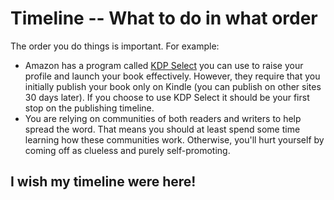 
<link rel="stylesheet" type="text/css" href="https://maxcdn.bootstrapcdn.com/bootstrap/3.3.7/css/bootstrap.min.css/">

# Timeline -- What to do in what order

The order you do things is important. For example:

* Amazon has a program called [KDP Select](https://kdp.amazon.com/select) you can use to 
raise your profile and launch your book effectively. However, they require that you
initially publish your book only on Kindle (you can publish on other sites 30 days later). 
If you choose to use KDP Select it should be your first stop on the publishing timeline.
* You are relying on communities of both readers and writers to help spread the word. 
That means you should at least spend some time learning how these communities work.
Otherwise, you'll hurt yourself by coming off as clueless and purely self-promoting.

## I wish my timeline were here!

<div class="chart-container">
  <div id="timeline"></div>
</div>

<script src="https://maxcdn.bootstrapcdn.com/bootstrap/3.3.7/js/bootstrap.min.js" integrity="sha384-Tc5IQib027qvyjSMfHjOMaLkfuWVxZxUPnCJA7l2mCWNIpG9mGCD8wGNIcPD7Txa" crossorigin="anonymous"></script>
<script src="https://cdnjs.cloudflare.com/ajax/libs/labella/1.1.2/labella.min.js"></script>
<script src="https://cdnjs.cloudflare.com/ajax/libs/d3/4.4.0/d3.min.js"></script>
<script type="text/javascript">

// ---------------------------------------------------
// Create dummy data
// ---------------------------------------------------

var data = [
  {date: new Date(1977, 4,25), episode: 4, name: 'A New Hope'},
  {date: new Date(1980, 4,17), episode: 5, name: 'The Empire Strikes Back'},
  {date: new Date(1984, 4,25), episode: 6, name: 'Return of the Jedi'},
  {date: new Date(1999, 4,19), episode: 1, name: 'The Phantom Menace'},
  {date: new Date(2002, 4,16), episode: 2, name: 'Attack of the Clones'},
  {date: new Date(2005, 4,19), episode: 3, name: 'Revenge of the Sith'},
  {date: new Date(2015,11,18), episode: 7, name: 'The Force Awakens'},
];

var options =   {
  margin: {left: 20, right: 20, top: 20, bottom: 20},
  initialWidth: 300,
  initialHeight: 220
};

var innerWidth =  options.initialWidth - options.margin.left - options.margin.right;
var innerHeight = options.initialHeight - options.margin.top - options.margin.bottom;
//var colorScale = d3.scale.category10();

var vis = d3.select('#timeline')
  .append('svg')
    .attr('width',  options.initialWidth)
    .attr('height', options.initialHeight)
  .append('g')
    .attr('transform', 'translate('+(options.margin.left)+','+(options.margin.top)+')');

function labelText(d){
  return d.date.getFullYear() + ' - ' + d.name;
}

// compute labels dimension
var dummyText = vis.append('text');

var timeScale = d3.time.scale()
  .domain(d3.extent(data, function(d){return d.date;}))
  .range([0, innerHeight])
  .nice();

var nodes = data.map(function(movie){
  var bbox = dummyText.text(labelText(movie))[0][0].getBBox();
  movie.h = bbox.height;
  movie.w = bbox.width;
  return new labella.Node(timeScale(movie.date), movie.h + 4, movie);
});

dummyText.remove();

// ---------------------------------------------------
// Draw dots on the timeline
// ---------------------------------------------------

vis.append('line')
  .classed('timeline', true)
  .attr('y2', innerHeight);

var linkLayer = vis.append('g');
var labelLayer = vis.append('g');
var dotLayer = vis.append('g');

dotLayer.selectAll('circle.dot')
  .data(nodes)
.enter().append('circle')
  .classed('dot', true)
  .attr('r', 3)
  .attr('cy', function(d){return d.getRoot().idealPos;});

function color(d,i){
  return '#888';
}

//---------------------------------------------------
// Labella has utility to help rendering
//---------------------------------------------------

var renderer = new labella.Renderer({
  layerGap: 60,
  nodeHeight: nodes[0].width,
  direction: 'right'
});

function draw(nodes){
  // Add x,y,dx,dy to node
  renderer.layout(nodes);

  // Draw label rectangles
  var sEnter = labelLayer.selectAll('rect.flag')
    .data(nodes)
  .enter().append('g')
    .attr('transform', function(d){return 'translate('+(d.x)+','+(d.y-d.dy/2)+')';});

  sEnter
    .append('rect')
    .classed('flag', true)
    .attr('width', function(d){ return d.data.w + 9; })
    .attr('height', function(d){ return d.dy; })
    .attr('rx', 2)
    .attr('ry', 2)
    .style('fill', color);

  sEnter.append('text')
    .attr('x', 4)
    .attr('y', 15)
    .style('fill', '#fff')
    .text(function(d){return labelText(d.data);});

  // Draw path from point on the timeline to the label rectangle
  linkLayer.selectAll('path.link')
    .data(nodes)
  .enter().append('path')
    .classed('link', true)
    .attr('d', function(d){return renderer.generatePath(d);})
    .style('stroke', color)
    .style('stroke-width',2)
    .style('opacity', 0.6)
    .style('fill', 'none');
}

//---------------------------------------------------
// Use labella.Force to place the labels
//---------------------------------------------------

var force = new labella.Force({
  minPos: -10
})
  .nodes(nodes)
  .compute();

draw(force.nodes());

</script>
